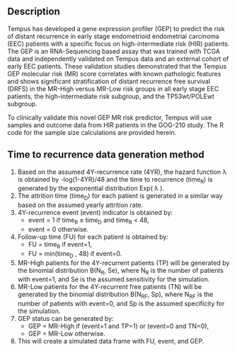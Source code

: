 ## Description
Tempus has developed a gene expression profiler (GEP) to predict the risk of distant recurrence in early stage endometrioid endometrial carcinoma (EEC) patients with a specific focus on high-intermediate risk (HIR) patients.  The GEP is an RNA-Sequencing based assay that was trained with TCGA data and independently validated on Tempus data and an external cohort of early EEC patients.  These validation studies demonstrated that the Tempus GEP molecular risk (MR) score correlates with known pathologic features and shows significant stratification of distant recurrence free survival (DRFS) in the MR-High versus MR-Low risk groups in all early stage EEC patients, the high-intermediate risk subgroup, and the TP53wt/POLEwt subgroup. 

To clinically validate this novel GEP MR risk predictor, Tempus will use samples and outcome data from HIR patients in the GOG-210 study. The R code for the sample size calculations are provided herein.

## Time to recurrence data generation method
1. Based on the assumed 4Y-recurrence rate (4YR), the hazard function λ is obtained by -log(1-4YR)/48 and the time to recurrence (time<sub>R</sub>) is generated by the exponential distribution Exp( λ ).
2. The attrition time (time<sub>D</sub>) for each patient is generated in a similar way based on the assumed yearly attrition rate.
3. 4Y-recurrence event (event) indicator is obtained by:
    * event = 1 if time<sub>R</sub> ≤ time<sub>D</sub> and time<sub>R</sub> < 48,
    * event = 0  otherwise.
4. Follow-up time (FU) for each patient is obtained by:
    * FU = time<sub>R</sub>  if event=1,
    * FU = min(time<sub>D</sub> , 48)  if event=0.
5. MR-High patients for the 4Y-recurrent patients (TP) will be generated by the binomial distribution B(N<sub>R</sub>, Se), where N<sub>R</sub> is the number of patients with event=1, and Se is the assumed sensitivity for the simulation.
6. MR-Low patients for the 4Y-recurrent free patients (TN) will be generated by the binomial distribution B(N<sub>RF</sub>, Sp), where N<sub>RF</sub> is the number of patients with event=0, and Sp is the assumed specificity for the simulation.
7. GEP status can be generated by: 
    * GEP = MR-High if (event=1 and TP=1) or (event=0 and TN=0),
    * GEP = MR-Low otherwise.
8. This will create a simulated data frame with FU, event, and GEP.
